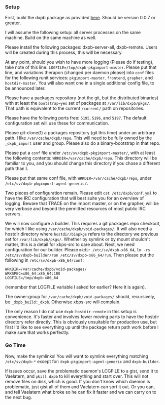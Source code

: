 ### Setup

First, build the dxpb package as provided
[here](https://github.com/Vaelatern/void-packages/tree/dxpb/). Should be
version 0.0.7 or greater.

I will assume the following setup: all server processes on the same machine.
Build on the same machine as well.

Please install the following packages: dxpb-server-all, dxpb-remote. Users will
be created during this process, this will be necessary.

At any point, should you wish to have more logging (Please do if testing), take
note of this line: `LOGFILE=/tmp/dxpb-pkgimport-master`. Please put that line,
and variations therapon (changed per daemon please) into `conf` files for the
following runit services: `pkgimport-master`, `frontend`, `grapher`, and
`hostdir-master`. You will also want one in a single additional config file,
to be announced later.

Please have a packages repository (not the git, but the distributed binaries)
with at least the `bootstrap=yes` set of packages at `/var/lib/dxpb/pkgs/`.
That path is equivalent to the current `/current/` path on repositories.

Please have the following ports free: `5195`, `5196`, and `5197`. The default
configuration set will use these for communication.

Please git-clone(1) a packages repository (git this time) under an arbitrary
path. I like `/var/cache/dxpb/repo`. This will need to be fully owned by the
`_dxpb_import` user and group. Please also do a binary-bootstrap in that repo.

Please put a `conf` file under `/etc/sv/dxpb-pkgimport-master/`, with at least
the following contents: `WRKDIR=/var/cache/dxpb/repo`. This directory will be
familiar to you, and you should change this directory if you chose a different
path than I.

Please put that same conf file, with `WRKDIR=/var/cache/dxpb/repo`, under
`/etc/sv/dxpb-pkgimport-agent-generic/`.

Two pieces of configuration remain. Please edit `cat /etc/dxpb/conf.yml` to
have the IRC configuration that will best suite you for an overview of logging.
Beware that TRACE on the import master, or on the grapher, will be very verbose
and beyond the permitted resources of most public IRC servers.

We will now configure a builder. This requires a git packages repo checkout,
for which I like using `/var/cache/dxpb/void-packages/`. It will also need
a hostdir directory where `hostdir/binpkgs` refers to the directory we previous
set for `/var/lib/dxpb/pkgs/`.
Whether by symlink or by mount shouldn't matter,
this is a detail for xbps-src to care about. Next, we need configuration for
our builder. Please `mkdir /etc/sv/dxpb-x86_64`, `ln -rs
/etc/sv/dxpb-builder/run /etc/sv/dxpb-x86_64/run`. Then please put the
following in `/etc/sv/dxpb-x86_64/conf`:
```
WRKDIR=/var/cache/dxpb/void-packages/
WRKSPEC=x86_64:x86_64:100
LOGFILE=/tmp/dxpb-x86_64
```
(remember that LOGFILE variable I asked for earlier? Here it is again).

The owner:group for `/var/cache/dxpb/void-packages/` should, recursively,
be `_dxpb_build:_dxpb`. Otherwise xbps-src will complain.

The only reason I do not use `dxpb-hostdir-remote` in this setup is
convenience. It's faster and involves fewer moving parts to have the hostdir
directory refer directly. This is obviously unsuitable for production use, but
first I'd like to see everything up until the package return path work before
I make sure that works perfectly.

### Go Time

Now, make the symlinks! You will want to symlink everything matching
`/etc/sv/dxpb-*` except for: `dxpb-pkgimport-agent-generic` and `dxpb-builder`.

If issues occur, save the problematic daemon's LOGFILE to a gist, send it to
Vaelatern, and `pkill dxpb` to kill everything and start over. This will not
remove files on disk, which is good. If you don't know which daemon is
problematic, just gist all of them and Vaelatern can sort it out. Or you can,
and tell Vaelatern what broke so he can fix it faster and we can carry on to
the next bug.
